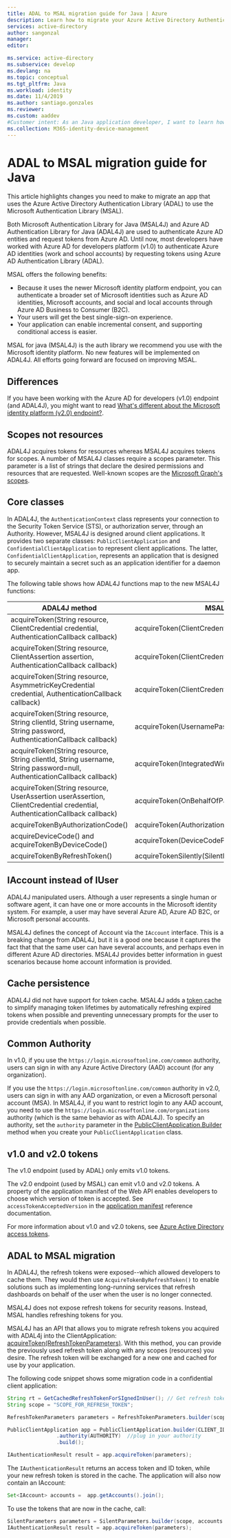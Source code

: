 ```yaml
---
title: ADAL to MSAL migration guide for Java | Azure
description: Learn how to migrate your Azure Active Directory Authentication Library (ADAL) Java app to the Microsoft Authentication Library (MSAL).
services: active-directory
author: sangonzal
manager:
editor: 

ms.service: active-directory
ms.subservice: develop
ms.devlang: na
ms.topic: conceptual
ms.tgt_pltfrm: Java
ms.workload: identity
ms.date: 11/4/2019
ms.author: santiago.gonzales
ms.reviewer: 
ms.custom: aaddev
#Customer intent: As an Java application developer, I want to learn how to migrate my v1 ADAL app to v2 MSAL.
ms.collection: M365-identity-device-management
---
```


# ADAL to MSAL migration guide for Java

This article highlights changes you need to make to migrate an app that uses the Azure Active Directory Authentication Library (ADAL) to use the Microsoft Authentication Library (MSAL).

Both Microsoft Authentication Library for Java (MSAL4J) and Azure AD Authentication Library for Java (ADAL4J) are used to authenticate Azure AD entities and request tokens from Azure AD. Until now, most developers have worked with Azure AD for developers platform (v1.0) to authenticate Azure AD identities (work and school accounts) by requesting tokens using Azure AD Authentication Library (ADAL).

MSAL offers the following benefits:

- Because it uses the newer Microsoft identity platform endpoint, you can authenticate a broader set of Microsoft identities such as Azure AD identities, Microsoft accounts, and social and local accounts through Azure AD Business to Consumer (B2C).
- Your users will get the best single-sign-on experience.
- Your application can enable incremental consent, and supporting conditional access is easier.

MSAL for java (MSAL4J) is the auth library we recommend you use with the Microsoft identity platform. No new features will be implemented on ADAL4J. All efforts going forward are focused on improving MSAL.

## Differences

If you have been working with the Azure AD for developers (v1.0) endpoint (and ADAL4J), you might want to read [What's different about the Microsoft identity platform (v2.0) endpoint?](https://docs.microsoft.com/en-us/azure/active-directory/develop/azure-ad-endpoint-comparison).

## Scopes not resources

ADAL4J acquires tokens for resources whereas MSAL4J acquires tokens for scopes. A number of MSAL4J classes require a scopes parameter. This parameter is a list of strings that declare the desired permissions and resources that are requested. Well-known scopes are the [Microsoft Graph's scopes](https://docs.microsoft.com/en-us/graph/permissions-reference).

## Core classes

In ADAL4J, the `AuthenticationContext` class represents your connection to the Security Token Service (STS), or authorization server, through an Authority. However, MSAL4J is designed around client applications. It provides two separate classes: `PublicClientApplication` and `ConfidentialClientApplication` to represent client applications.  The latter, `ConfidentialClientApplication`, represents an application that is designed to securely maintain a secret such as an application identifier for a daemon app.

The following table shows how ADAL4J functions map to the new MSAL4J functions:

| ADAL4J method| MSAL4J method|
|------|-------|
|acquireToken(String resource, ClientCredential credential, AuthenticationCallback callback) | acquireToken(ClientCredentialParameters)|
|acquireToken(String resource, ClientAssertion assertion, AuthenticationCallback callback)|acquireToken(ClientCredentialParameters)|
|acquireToken(String resource, AsymmetricKeyCredential credential, AuthenticationCallback callback)|acquireToken(ClientCredentialParameters)|
|acquireToken(String resource, String clientId, String username, String password, AuthenticationCallback callback)| acquireToken(UsernamePasswordParameters)|
|acquireToken(String resource, String clientId, String username, String password=null, AuthenticationCallback callback)|acquireToken(IntegratedWindowsAuthenticationParameters)|
|acquireToken(String resource, UserAssertion userAssertion, ClientCredential credential, AuthenticationCallback callback)| acquireToken(OnBehalfOfParameters)|
|acquireTokenByAuthorizationCode() | acquireToken(AuthorizationCodeParameters) |
| acquireDeviceCode() and acquireTokenByDeviceCode()| acquireToken(DeviceCodeParameters)|
|acquireTokenByRefreshToken()| acquireTokenSilently(SilentParameters)|

## IAccount instead of IUser

ADAL4J manipulated users. Although a user represents a single human or software agent, it can have one or more accounts in the Microsoft identity system. For example, a user may have several Azure AD, Azure AD B2C, or Microsoft personal accounts.

MSAL4J defines the concept of Account via the `IAccount` interface. This is a breaking change from ADAL4J, but it is a good one because it captures the fact that that the same user can have several accounts, and perhaps even in different Azure AD directories. MSAL4J provides better information in guest scenarios because home account information is provided.

## Cache persistence

ADAL4J did not have support for token cache.
MSAL4J adds a [token cache](https://github.com/AzureAD/microsoft-authentication-library-for-java/wiki/Token-Cache) to simplify managing token lifetimes by automatically refreshing expired tokens when possible and preventing unnecessary prompts for the user to provide credentials when possible.

## Common Authority

In v1.0, if you use the `https://login.microsoftonline.com/common` authority, users can sign in with any Azure Active Directory (AAD) account (for any organization).

If you use the `https://login.microsoftonline.com/common` authority in v2.0, users can sign in with any AAD organization, or even a Microsoft personal account (MSA). In MSAL4J, if you want to restrict login to any AAD account, you need to use the `https://login.microsoftonline.com/organizations` authority (which is the same behavior as with ADAL4J). To specify an authority, set the `authority` parameter in the [PublicClientApplication.Builder](https://javadoc.io/doc/com.microsoft.azure/msal4j/1.0.0/com/microsoft/aad/msal4j/PublicClientApplication.Builder.html) method when you create your `PublicClientApplication` class.

## v1.0 and v2.0 tokens

The v1.0 endpoint (used by ADAL) only emits v1.0 tokens.

The v2.0 endpoint (used by MSAL) can emit v1.0 and v2.0 tokens. A property of the application manifest of the Web API enables developers to choose which version of token is accepted. See `accessTokenAcceptedVersion` in the [application manifest](https://docs.microsoft.com/en-us/azure/active-directory/develop/reference-app-manifest) reference documentation.

For more information about v1.0 and v2.0 tokens, see [Azure Active Directory access tokens](https://docs.microsoft.com/en-us/azure/active-directory/develop/access-tokens).

## ADAL to MSAL migration

In ADAL4J, the refresh tokens were exposed--which allowed developers to cache them. They would then use `AcquireTokenByRefreshToken()` to enable solutions such as implementing long-running services that refresh dashboards on behalf of the user when the user is no longer connected.

MSAL4J does not expose refresh tokens for security reasons. Instead, MSAL handles refreshing tokens for you.

MSAL4J has an API that allows you to migrate refresh tokens you acquired with ADAL4j into the ClientApplication: [acquireToken(RefreshTokenParameters)](https://javadoc.io/static/com.microsoft.azure/msal4j/1.0.0/com/microsoft/aad/msal4j/PublicClientApplication.html#acquireToken-com.microsoft.aad.msal4j.RefreshTokenParameters-). With this method, you can provide the previously used refresh token along with any scopes (resources) you desire. The refresh token will be exchanged for a new one and cached for use by your application.

The following code snippet shows some migration code in a confidential client application:

```java
String rt = GetCachedRefreshTokenForSIgnedInUser(); // Get refresh token from where you have them stored
String scope = "SCOPE_FOR_REFRESH_TOKEN";

RefreshTokenParameters parameters = RefreshTokenParameters.builder(scopes, rt).build();

PublicClientApplication app = PublicClientApplication.builder(CLIENT_ID) // ClientId for your application
                .authority(AUTHORITY)  //plug in your authority
                .build();

IAuthenticationResult result = app.acquireToken(parameters);
```

The `IAuthenticationResult` returns an access token and ID token, while your new refresh token is stored in the cache. 
The application will also now contain an IAccount:

```java
Set<IAccount> accounts =  app.getAccounts().join();
```

To use the tokens that are now in the cache, call:

```java
SilentParameters parameters = SilentParameters.builder(scope, accounts.iterator().next()).build(); 
IAuthenticationResult result = app.acquireToken(parameters);
```
